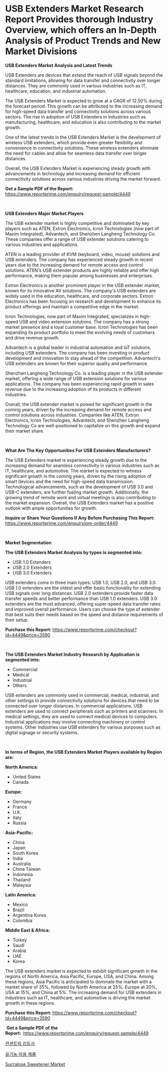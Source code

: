 <p><h1>USB Extenders Market Research Report Provides thorough Industry Overview, which offers an In-Depth Analysis of Product Trends and New Market Divisions</h1></p><p><strong>USB Extenders Market Analysis and Latest Trends</strong></p>
<p><p>USB Extenders are devices that extend the reach of USB signals beyond the standard limitations, allowing for data transfer and connectivity over longer distances. They are commonly used in various industries such as IT, healthcare, education, and industrial automation.</p><p>The USB Extenders Market is expected to grow at a CAGR of 12.50% during the forecast period. This growth can be attributed to the increasing demand for high-speed data transfer and connectivity solutions across various sectors. The rise in adoption of USB Extenders in industries such as manufacturing, healthcare, and education is also contributing to the market growth.</p><p>One of the latest trends in the USB Extenders Market is the development of wireless USB extenders, which provide even greater flexibility and convenience in connectivity solutions. These wireless extenders eliminate the need for cables and allow for seamless data transfer over longer distances.</p><p>Overall, the USB Extenders Market is experiencing steady growth with advancements in technology and increasing demand for efficient connectivity solutions across various industries driving the market forward.</p></p>
<p><strong>Get a Sample PDF of the Report:&nbsp;</strong> <a href="https://www.reportprime.com/enquiry/request-sample/4449">https://www.reportprime.com/enquiry/request-sample/4449</a></p>
<p>&nbsp;</p>
<p><strong>USB Extenders Major Market Players</strong></p>
<p><p>The USB extender market is highly competitive and dominated by key players such as ATEN, Extron Electronics, Icron Technologies (now part of Maxim Integrated), Advantech, and Shenzhen Langheng Technology Co. These companies offer a range of USB extender solutions catering to various industries and applications.</p><p>ATEN is a leading provider of KVM (keyboard, video, mouse) solutions and USB extenders. The company has experienced steady growth in recent years due to the increasing demand for remote access and control solutions. ATEN's USB extender products are highly reliable and offer high performance, making them popular among businesses and enterprises.</p><p>Extron Electronics is another prominent player in the USB extender market, known for its innovative AV solutions. The company's USB extenders are widely used in the education, healthcare, and corporate sectors. Extron Electronics has been focusing on research and development to enhance its product offerings and maintain a competitive edge in the market.</p><p>Icron Technologies, now part of Maxim Integrated, specializes in high-speed USB and video extension solutions. The company has a strong market presence and a loyal customer base. Icron Technologies has been expanding its product portfolio to meet the evolving needs of customers and drive revenue growth.</p><p>Advantech is a global leader in industrial automation and IoT solutions, including USB extenders. The company has been investing in product development and innovation to stay ahead of the competition. Advantech's USB extenders are known for their superior quality and performance.</p><p>Shenzhen Langheng Technology Co. is a leading player in the USB extender market, offering a wide range of USB extension solutions for various applications. The company has been experiencing rapid growth in sales revenue due to the increasing adoption of its products in different industries.</p><p>Overall, the USB extender market is poised for significant growth in the coming years, driven by the increasing demand for remote access and control solutions across industries. Companies like ATEN, Extron Electronics, Icron Technologies, Advantech, and Shenzhen Langheng Technology Co are well-positioned to capitalize on this growth and expand their market share.</p></p>
<p>&nbsp;</p>
<p><strong>What Are The Key Opportunities For USB Extenders Manufacturers?</strong></p>
<p><p>The USB Extenders market is experiencing steady growth due to the increasing demand for seamless connectivity in various industries such as IT, healthcare, and automotive. The market is expected to witness significant growth in the coming years, driven by the rising adoption of smart devices and the need for high-speed data transmission. Technological advancements, such as the development of USB 3.0 and USB-C extenders, are further fueling market growth. Additionally, the growing trend of remote work and virtual meetings is also contributing to the market expansion. Overall, the USB Extenders market has a positive outlook with ample opportunities for growth.</p></p>
<p><strong>Inquire or Share Your Questions If Any Before Purchasing This Report:</strong> <a href="https://www.reportprime.com/enquiry/pre-order/4449">https://www.reportprime.com/enquiry/pre-order/4449</a></p>
<p>&nbsp;</p>
<p><strong>Market Segmentation</strong></p>
<p><strong>The USB Extenders Market Analysis by types is segmented into:</strong></p>
<p><ul><li>USB 1.0 Extenders</li><li>USB 2.0 Extenders</li><li>USB 3.0 Extenders</li></ul></p>
<p><p>USB extenders come in three main types: USB 1.0, USB 2.0, and USB 3.0. USB 1.0 extenders are the oldest and offer basic functionality for extending USB signals over long distances. USB 2.0 extenders provide faster data transfer speeds and better performance than USB 1.0 extenders. USB 3.0 extenders are the most advanced, offering super-speed data transfer rates and improved overall performance. Users can choose the type of extender that best suits their needs based on the speed and distance requirements of their setup.</p></p>
<p><strong>Purchase this Report:&nbsp;</strong><a href="https://www.reportprime.com/checkout?id=4449&price=3590">https://www.reportprime.com/checkout?id=4449&price=3590</a></p>
<p>&nbsp;</p>
<p><strong>The USB Extenders Market Industry Research by Application is segmented into:</strong></p>
<p><ul><li>Commercial</li><li>Medical</li><li>Industrial</li><li>Others</li></ul></p>
<p><p>USB extenders are commonly used in commercial, medical, industrial, and other settings to provide connectivity solutions for devices that need to be connected over longer distances. In commercial applications, USB extenders are used to connect peripherals such as printers and scanners. In medical settings, they are used to connect medical devices to computers. Industrial applications may involve connecting machinery or control systems. Other industries use USB extenders for various purposes such as digital signage or security systems.</p></p>
<p>&nbsp;</p>
<p><strong>In terms of Region, the USB Extenders Market Players available by Region are:</strong></p>
<p>
    <p> <strong> North America: </strong>
        <ul>
            <li>United States</li>
            <li>Canada</li>
        </ul>
        </p> 
    <p> <strong> Europe: </strong>
        <ul>
            <li>Germany</li>
            <li>France</li>
            <li>U.K.</li>
            <li>Italy</li>
            <li>Russia</li>
        </ul>
        </p> 
    <p> <strong> Asia-Pacific: </strong>
        <ul>
            <li>China</li>
            <li>Japan</li>
            <li>South Korea</li>
            <li>India</li>
            <li>Australia</li>
            <li>China Taiwan</li>
            <li>Indonesia</li>
            <li>Thailand</li>
            <li>Malaysia</li>
        </ul>
        </p> 
    <p> <strong> Latin America: </strong>
        <ul>
            <li>Mexico</li>
            <li>Brazil</li>
            <li>Argentina Korea</li>
            <li>Colombia</li>
        </ul>
        </p> 
    <p> <strong> Middle East & Africa: </strong>
        <ul>
            <li>Turkey</li>
            <li>Saudi</li>
            <li>Arabia</li>
            <li>UAE</li>
            <li>Korea</li>
        </ul>
    </p>
    </p>
<p><p>The USB extenders market is expected to exhibit significant growth in the regions of North America, Asia Pacific, Europe, USA, and China. Among these regions, Asia Pacific is anticipated to dominate the market with a market share of 35%, followed by North America at 25%, Europe at 20%, USA at 15%, and China at 5%. The increasing demand for USB extenders in industries such as IT, healthcare, and automotive is driving the market growth in these regions.</p></p>
<p><strong>Purchase this Report: </strong><a href="https://www.reportprime.com/checkout?id=4449&price=3590">https://www.reportprime.com/checkout?id=4449&price=3590</a></p>
<p>&nbsp;<strong>Get a Sample PDF of the Report:&nbsp;&nbsp;</strong><a href="https://www.reportprime.com/enquiry/request-sample/4449">https://www.reportprime.com/enquiry/request-sample/4449</a></p>
<p><strong></strong></p>
<p><p><a href="https://medium.com/@mehereenadusoye/%EB%8F%99%EC%B6%95-%EC%B6%95%EC%86%8C%EA%B8%B0-%EC%8B%9C%EC%9E%A5-2031%EB%85%84%EA%B9%8C%EC%A7%80%EC%9D%98-%ED%8A%B8%EB%A0%8C%EB%93%9C-%EC%98%88%EC%B8%A1-%EB%B0%8F-%EA%B2%BD%EC%9F%81-%EB%B6%84%EC%84%9D-76f5f081478a">컨센트릭 리듀서</a></p><p><a href="https://medium.com/@snake68678/%EC%9C%A0%EA%B8%B0%EB%86%8D-%EB%AF%B8%EC%9A%A9-%EC%A0%9C%ED%92%88-%EC%8B%9C%EC%9E%A5-%EB%B3%B4%EA%B3%A0%EC%84%9C%EB%8A%94-%EC%9D%B4-%EC%8B%9C%EC%9E%A5%EC%9D%98-%EC%B5%9C%EC%8B%A0-%ED%8A%B8%EB%A0%8C%EB%93%9C%EC%99%80-%EC%84%B1%EC%9E%A5-%EA%B8%B0%ED%9A%8C%EB%A5%BC-%EA%B3%B5%EA%B0%9C%ED%95%A9%EB%8B%88%EB%8B%A4-0c4468bc8099">유기농 미용 제품</a></p><p><a href="https://woozy-pyroraptor-a1f.notion.site/Sucralose-Sweetener-Market-Analysis-and-Market-Size-Global-Industry-Overview-Market-Segmentation-a-cdadeb4bb65d401790e588c26d344173">Sucralose Sweetener Market</a></p></p>